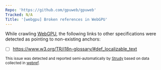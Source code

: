 ```yaml
---
Repo: 'https://github.com/gpuweb/gpuweb'
Tracked: N/A
Title: '[webgpu] Broken references in WebGPU'
---
```


While crawling [WebGPU](https://gpuweb.github.io/gpuweb/), the following links to other specifications were detected as pointing to non-existing anchors:
* [ ] https://www.w3.org/TR/i18n-glossary/#def_localizable_text

<sub>This issue was detected and reported semi-automatically by [Strudy](https://github.com/w3c/strudy/) based on data collected in [webref](https://github.com/w3c/webref/).</sub>
